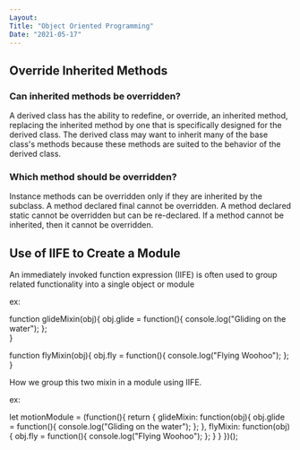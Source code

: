 ```yaml
---
Layout:
Title: "Object Oriented Programming"
Date: "2021-05-17"
---
```

## Override Inherited Methods

### Can inherited methods be overridden?

A derived class has the ability to redefine, or override, an inherited method, replacing the inherited method by one that is specifically designed for the derived class. The derived class may want to inherit many of the base class's methods because these methods are suited to the behavior of the derived class.

### Which method should be overridden?

Instance methods can be overridden only if they are inherited by the subclass. A method declared final cannot be overridden. A method declared static cannot be overridden but can be re-declared. If a method cannot be inherited, then it cannot be overridden.


## Use of IIFE to Create a Module

An immediately invoked function expression (IIFE) is often used to group related functionality into a single object or module

ex:

function glideMixin(obj){
    obj.glide = function(){
        console.log("Gliding on the water");
    };    
}

function flyMixin(obj){
    obj.fly = function(){
        console.log("Flying Woohoo");
    };
}

How we group this two mixin in a module using IIFE.

ex:

let motionModule = (function(){
    return {
        glideMixin: function(obj){
            obj.glide = function(){
                console.log("Gliding on the water");
            };
        },
        flyMixin: function(obj){
            obj.fly = function(){
                console.log("Flying Woohoo");
            };
        }
    }
})();